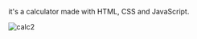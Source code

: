 it's a calculator made with HTML, CSS and JavaScript.


![calc2](https://github.com/Samuelgit3919/calculator/assets/152323187/249f4424-2275-46e5-ac65-a8570598bc98)


